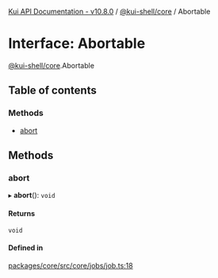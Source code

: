 [Kui API Documentation - v10.8.0](../README.md) / [@kui-shell/core](../modules/kui_shell_core.md) / Abortable

# Interface: Abortable

[@kui-shell/core](../modules/kui_shell_core.md).Abortable

## Table of contents

### Methods

- [abort](kui_shell_core.Abortable.md#abort)

## Methods

### abort

▸ **abort**(): `void`

#### Returns

`void`

#### Defined in

[packages/core/src/core/jobs/job.ts:18](https://github.com/mra-ruiz/kui/blob/76908b178/packages/core/src/core/jobs/job.ts#L18)
